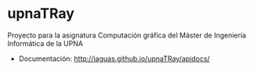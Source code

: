 # upnaTRay
Proyecto para la asignatura Computación gráfica del Máster de Ingeniería Informática de la UPNA

- Documentación:
http://iaguas.github.io/upnaTRay/apidocs/
